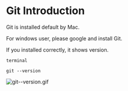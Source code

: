 # Git Introduction

Git is installed default by Mac.

For windows user, please google and install Git.


If you installed correctly, it shows version.

`terminal`
```
git --version
```

![git--version.gif](https://storage.googleapis.com/coderhackers-assets/the-complete-webdev-with-rails-2020/git-guide/git--version.gif)
